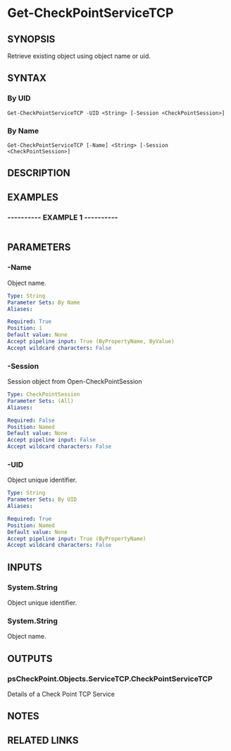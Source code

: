 # Get-CheckPointServiceTCP

## SYNOPSIS
Retrieve existing object using object name or uid.

## SYNTAX

### By UID
```
Get-CheckPointServiceTCP -UID <String> [-Session <CheckPointSession>]
```

### By Name
```
Get-CheckPointServiceTCP [-Name] <String> [-Session <CheckPointSession>]
```

## DESCRIPTION

## EXAMPLES

### ----------  EXAMPLE 1  ----------
```

```

## PARAMETERS

### -Name
Object name.

```yaml
Type: String
Parameter Sets: By Name
Aliases: 

Required: True
Position: 1
Default value: None
Accept pipeline input: True (ByPropertyName, ByValue)
Accept wildcard characters: False
```

### -Session
Session object from Open-CheckPointSession

```yaml
Type: CheckPointSession
Parameter Sets: (All)
Aliases: 

Required: False
Position: Named
Default value: None
Accept pipeline input: False
Accept wildcard characters: False
```

### -UID
Object unique identifier.

```yaml
Type: String
Parameter Sets: By UID
Aliases: 

Required: True
Position: Named
Default value: None
Accept pipeline input: True (ByPropertyName)
Accept wildcard characters: False
```

## INPUTS

### System.String
Object unique identifier.

### System.String
Object name.

## OUTPUTS

### psCheckPoint.Objects.ServiceTCP.CheckPointServiceTCP
Details of a Check Point TCP Service

## NOTES

## RELATED LINKS

